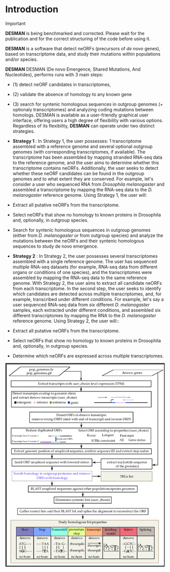 # Introduction
> [!IMPORTANT]
**DESMAN** is being benchmarked and corrected. Please wait for the publication and for the correct structuring of the code before using it.  

**DESMAN** is a software that detect neORFs (precursors of _de novo_ genes), based on transcriptome data, and study their mutations within populations and/or species. 



**DESMAN** DESMAN (De novo Emergence, Shared Mutations, And Nucleotides), performs runs with 3 main steps: 
- (1) detect neORF candidates in transcriptomes,
- (2) validate the absence of homology to any known gene
- (3) search for syntenic homologous sequences in outgroup genomes (+ optionaly transcriptomes) and analyzing coding mutations between homologs. DESMAN is available as a user-friendly graphical user interface, offering users a high degree of flexibility with various options. 
Regardless of its flexibility, **DESMAN** can operate under two distinct strategies.

- **Strategy 1** : In Strategy 1, the user possesses: 1 transcriptome assembled with a reference genome and several optional outgroup genomes (with corresponding transcriptomes, if available). The transcriptome has been assembled by mapping stranded RNA-seq data to the reference genome, and the user aims to determine whether this transcriptome contains neORFs. Additionally, the user seeks to detect whether these neORF candidates can be found in the outgroup genomes and to what extent they are conserved. 
For example, let's consider a user who sequenced RNA from *Drosophila melanogaster* and assembled a transcriptome by mapping the RNA-seq data to the *D. melanogaster* reference genome. Using Strategy 1, the user will: 
- Extract all putative neORFs from the transcriptome.
- Select neORFs that show no homology to known proteins in Drosophila and, optionally, in outgroup species.
- Search for syntenic homologous sequences in outgroup genomes (either from *D. melanogaster* or from outgroup species) and analyze the mutations between the neORFs and their syntenic homologous sequences to study de novo emergence. 

- **Strategy 2** : In Strategy 2, the user possesses several transcriptomes assembled with a single reference genome. The user has sequenced multiple RNA-seq datasets (for example, RNA-seq data from different organs or conditions of one species), and the transcriptomes were assembled by mapping the RNA-seq data to the same reference genome. With Strategy 2, the user aims to extract all candidate neORFs from each transcriptome. In the second step, the user seeks to identify which candidates are detected across multiple transcriptomes, and, for example, transcribed under different conditions. 
For example, let's say a user sequenced RNA-seq data from six different *D. melanogaster* samples, each extracted under different conditions, and assembled six different transcriptomes by mapping the RNA to the *D. melanogaster* reference genome. Using Strategy 2, the user will:: 
- Extract all putative neORFs from the transcriptome.
- Select neORFs that show no homology to known proteins in Drosophila and, optionally, in outgroup species.
- Determine which neORFs are expressed across multiple transcriptomes.

![Flowchart](flowchart.png)
